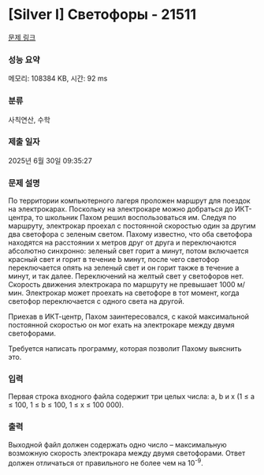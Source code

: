 # [Silver I] Светофоры - 21511 

[문제 링크](https://www.acmicpc.net/problem/21511) 

### 성능 요약

메모리: 108384 KB, 시간: 92 ms

### 분류

사칙연산, 수학

### 제출 일자

2025년 6월 30일 09:35:27

### 문제 설명

<p>По территории компьютерного лагеря проложен маршрут для поездок на электрокарах. Поскольку на электрокаре можно добраться до ИКТ-центра, то школьник Пахом решил воспользоваться им. Следуя по маршруту, электрокар проехал с постоянной скоростью один за другим два светофора с зеленым светом. Пахому известно, что оба светофора находятся на расстоянии x метров друг от друга и переключаются абсолютно синхронно: зеленый свет горит a минут, потом включается красный свет и горит в течение b минут, после чего светофор переключается опять на зеленый свет и он горит также в течение a минут, и так далее. Переключений на желтый свет у светофоров нет. Скорость движения электрокара по маршруту не превышает 1000 м/мин. Электрокар может проехать на светофоре в тот момент, когда светофор переключается с одного света на другой.</p>

<p>Приехав в ИКТ-центр, Пахом заинтересовался, с какой максимальной постоянной скоростью он мог ехать на электрокаре между двумя светофорами.</p>

<p>Требуется написать программу, которая позволит Пахому выяснить это. </p>

### 입력 

 <p>Первая строка входного файла содержит три целых числа: a, b и x (1 ≤ a ≤ 100, 1 ≤ b ≤ 100, 1 ≤ x ≤ 100 000).</p>

### 출력 

 <p>Выходной файл должен содержать одно число – максимальную возможную скорость электрокара между двумя светофорами. Ответ должен отличаться от правильного не более чем на 10<sup>-9</sup>. </p>


